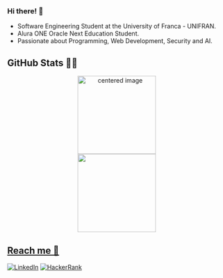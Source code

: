 ### Hi there! 👋

- Software Engineering Student at the University of Franca - UNIFRAN.
- Alura ONE Oracle Next Education Student.
- Passionate about Programming, Web Development, Security and AI.

<!-- ## Languages and Tools -->

## GitHub Stats 👩‍💻
<div>
  <a href="https://github.com/ryancamargo">
  <center>
    <img height="180em" src="https://github-readme-stats.vercel.app/api?username=ryancamargo&theme=dark&show_icons=true" alt="centered image">
  </center>
  <center>  
    <img height="180em" src="https://github-readme-stats.vercel.app/api/top-langs/?username=ryancamargo&theme=dark&show_icons=true&layout=compact"/> 
  </center>
</div>


## Reach me 📱
[![LinkedIn](https://img.shields.io/badge/LinkedIn-0077B5?style=for-the-badge&logo=linkedin&logoColor=white)](https://www.linkedin.com/in/ryancamargo/)
[![HackerRank](https://img.shields.io/badge/-Hackerrank-00EA64?style=for-the-badge&logo=HackerRank&logoColor=white)](https://hackerrank.com/profile/ryancamargo)



<!--
**ryancamargo/ryancamargo** is a ✨ _special_ ✨ repository because its `README.md` (this file) appears on your GitHub profile.

Here are some ideas to get you started:

- 🔭 I’m currently working on ...
- 🌱 I’m currently learning ...
- 👯 I’m looking to collaborate ... 
- 🤔 I’m looking for help with ...
- 💬 Ask me about ...
- 📫 How to reach me: ...
- 😄 Pronouns: ...
- ⚡ Fun fact: ...
-->
